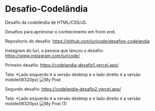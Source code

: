 # Desafio-Codelândia
Desafio da codelândia de HTML/CSS/JS.

Desafios para aprimorar o conhecimento em front-end.

Repositorio do desafio: https://github.com/iuricode/desafios-codelandia

Instagram do Iuri, a pessoa que lançou o desafio: https://www.instagram.com/iuricode/


Primeiro desafio: https://codelandia-desafio1.vercel.app/

Tela:
*Lado esquerdo é a versão desktop e o lado direito é a versão mobile(W320px)
![My Post](https://user-images.githubusercontent.com/81323315/124814783-cf119580-df3c-11eb-8ed1-3518adde8df4.jpg)

Segundo desafio: https://codelandia-desafio2.vercel.app/

Tela:
*Lado esquerdo é a versão desktop e o lado direito é a versão mobile(W320px)
![My Post (1)](https://user-images.githubusercontent.com/81323315/124815392-98884a80-df3d-11eb-81d2-1f5cd5d122c6.jpg)
